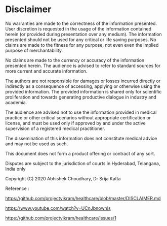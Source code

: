 # Disclaimer

No warranties are made to the correctness of the information presented. User discretion is requested in the usage of the information contained herein (or provided during presentation over any medium). The information presented should not be used for any critical or life saving purposes. No claims are made to the fitness for any purpose, not even even the implied purpose of merchantability.

No claims are made to the currency or accuracy of the information presented herein. The audience is advised to refer to standard sources for more current and accurate information.

The authors are not responsible for damages or losses incurred directly or indirectly as a consequence of accessing, applying or otherwise using the provided information. The provided information is shared only for scientific proliferation and towards generating productive dialogue in industry and academia.

The audience are advised not to use the information provided in medical practice or other critical scenarios without appropriate certification or license, and must be used only if approved by and under the active supervision of a registered medical practitioner.

The dissemination of this information does not constitute medical advice and may not be used as such.

This document does not form a product offering or contract of any sort.

Disputes are subject to the jurisdiction of courts in Hyderabad, Telangana, India only

Copyright (C) 2020 Abhishek Choudhary, Dr Srija Katta


Reference :

https://github.com/projectvikram/healthcare/blob/master/DISCLAIMER.md

https://www.youtube.com/watch?v=UCnJbnownIs

https://github.com/projectvikram/healthcare/issues/1
